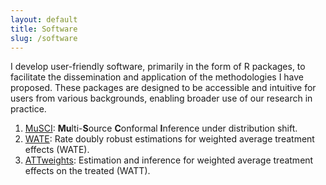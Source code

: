 ```yaml
---
layout: default
title: Software
slug: /software
---
```


I develop user-friendly software, primarily in the form of R packages, to facilitate the dissemination and application of the methodologies I have proposed. These packages are designed to be accessible and intuitive for users from various backgrounds, enabling broader use of our research in practice.

<ol>	
<!-- 
<li><a href="https://github.com/yiliu1998/Coadvise" target="_blank"> Coadvise</a>: <b>CO</b>variate <b>AD</b>justment with <b>V</b>ar<b>I</b>able <b>SE</b>lection in randomized clinical trials.
</li>
-->

<li><a href="https://github.com/yiliu1998/MuSCI" target="_blank"> MuSCI</a>: <b>Mu</b>lti-<b>S</b>ource <b>C</b>onformal <b>I</b>nference under distribution shift. 
</li>

<li><a href="https://github.com/yiliu1998/WATE" target="_blank"> WATE</a>: Rate doubly robust estimations for weighted average treatment effects (WATE). 
</li>

<li><a href="https://github.com/yiliu1998/ATTweights" target="_blank"> ATTweights</a>: Estimation and inference for weighted average treatment effects on the treated (WATT).
</li>

</ol>

